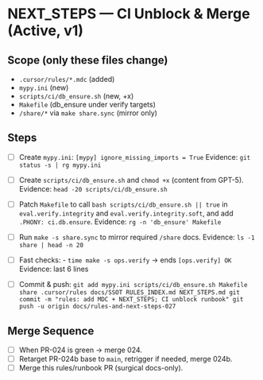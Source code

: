 # NEXT_STEPS — CI Unblock & Merge (Active, v1)

## Scope (only these files change)
- `.cursor/rules/*.mdc` (added)
- `mypy.ini` (new)
- `scripts/ci/db_ensure.sh` (new, +x)
- `Makefile` (db_ensure under verify targets)
- `/share/*` via `make share.sync` (mirror only)

## Steps
- [ ] Create `mypy.ini`:
      ```
      [mypy]
      ignore_missing_imports = True
      ```
      Evidence: `git status -s | rg mypy.ini`

- [ ] Create `scripts/ci/db_ensure.sh` and `chmod +x` (content from GPT-5).
      Evidence: `head -20 scripts/ci/db_ensure.sh`

- [ ] Patch `Makefile` to call `bash scripts/ci/db_ensure.sh || true`
      in `eval.verify.integrity` and `eval.verify.integrity.soft`,
      and add `.PHONY: ci.db.ensure`.
      Evidence: `rg -n 'db_ensure' Makefile`

- [ ] Run `make -s share.sync` to mirror required `/share` docs.
      Evidence: `ls -1 share | head -n 20`

- [ ] Fast checks:
      - `time make -s ops.verify` → ends `[ops.verify] OK`
      Evidence: last 6 lines

- [ ] Commit & push:
      ```
      git add mypy.ini scripts/ci/db_ensure.sh Makefile share .cursor/rules docs/SSOT RULES_INDEX.md NEXT_STEPS.md
      git commit -m "rules: add MDC + NEXT_STEPS; CI unblock runbook"
      git push -u origin docs/rules-and-next-steps-027
      ```

## Merge Sequence
- [ ] When PR-024 is green → merge 024.
- [ ] Retarget PR-024b base to `main`, retrigger if needed, merge 024b.
- [ ] Merge this rules/runbook PR (surgical docs-only).
